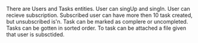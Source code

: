 There are Users and Tasks entities. 
User can singUp and singIn. User can recieve subscription. Subscribed user can have more then 10 task created, but unsubscribed is'n.
Task can be marked as complere or uncompleted. Tasks can be gotten in sorted order. To task can be attached a file given that user is subsctided.
